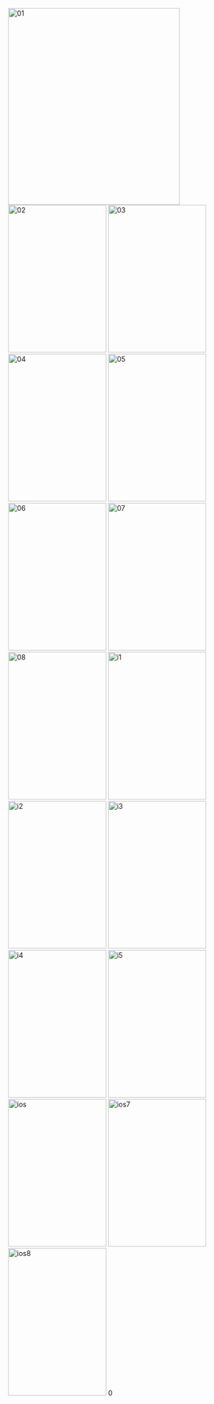 <img src="https://github.com/user-attachments/assets/4ed926c6-decb-437c-8ab8-33fe2d571d3c" alt="01" width="350" height="400">
<img src="https://github.com/user-attachments/assets/9d6157eb-1fa0-4e65-970d-3678a9ba0dba" alt="02" width="200" height="300">
<img src="https://github.com/user-attachments/assets/b97ecca0-0de0-4834-baa0-2893994fdfd7" alt="03" width="200" height="300">
<img src="https://github.com/user-attachments/assets/7926ebdf-8cfb-4adf-9d48-e16045e31c61" alt="04" width="200" height="300">
<img src="https://github.com/user-attachments/assets/5b9e0301-0f31-4017-8f78-d64775acd54f" alt="05" width="200" height="300">
<img src="https://github.com/user-attachments/assets/7351efa7-7bce-42eb-b127-e6e564f4b6ef" alt="06" width="200" height="300">
<img src="https://github.com/user-attachments/assets/b3585c37-8250-42de-9753-800e4f85b48d" alt="07" width="200" height="300">
<img src="https://github.com/user-attachments/assets/d8ccf115-1090-48ef-b191-ce0c7a68dd78" alt="08" width="200" height="300">
<img src="https://github.com/user-attachments/assets/dc89dc04-a2be-4fb8-959e-9a3cc13577ef" alt="i1" width="200" height="300">
<img src="https://github.com/user-attachments/assets/3dcb9d6d-8ca9-45b5-ae1a-d6c08446e4e4" alt="i2" width="200" height="300">
<img src="https://github.com/user-attachments/assets/d255d951-4ad7-4114-b094-583828450d96" alt="i3" width="200" height="300">
<img src="https://github.com/user-attachments/assets/03913493-0ae8-46b0-b9c2-29f6c2bff091" alt="i4" width="200" height="300">
<img src="https://github.com/user-attachments/assets/49aebc7b-6a0d-4361-bc89-945871f1ab46" alt="i5" width="200" height="300">
<img src="https://github.com/user-attachments/assets/60d08141-c0f0-4eb3-b745-36aeee1caf97" alt="ios" width="200" height="300">
<img src="https://github.com/user-attachments/assets/822e8f89-b433-430b-842c-4f8b73acdfc8" alt="ios7" width="200" height="300">
<img src="https://github.com/user-attachments/assets/109b8a40-a7a1-458c-b73b-76037f946260" alt="ios8" width="200" height="300">
0

